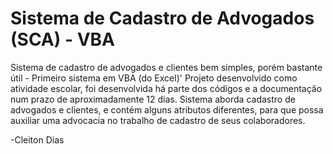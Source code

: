# Sistema de Cadastro de Advogados (SCA) - VBA
Sistema de cadastro de advogados e clientes bem simples, porém bastante útil - Primeiro sistema em VBA (do Excel)'
Projeto desenvolvido como atividade escolar, foi desenvolvida há parte dos códigos e a documentação num prazo de aproximadamente 12 dias.
Sistema aborda cadastro de advogados e clientes, e contém alguns atributos diferentes, para que possa auxiliar uma advocacia no trabalho de cadastro de seus colaboradores.

-Cleiton Dias
